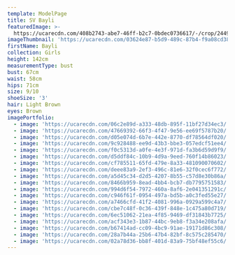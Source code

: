 ```yaml
---
template: ModelPage
title: SV Bayli
featuredImage: >-
  https://ucarecdn.com/408b2743-abe7-46ff-b2c7-0bdec0736617/-/crop/2449x1265/0,121/-/preview/
imageThumbnail: 'https://ucarecdn.com/03624e87-b5d9-489c-87b4-f9a08cd380c9/-/preview/'
firstName: Bayli
collection: Girls
height: 142cm
measurementType: bust
bust: 67cm
waist: 58cm
hips: 71cm
size: 9/10
shoeSize: '3'
hair: Light Brown
eyes: Brown
imagePortfolio:
  - image: 'https://ucarecdn.com/06c2e89d-a333-48db-895f-11bf27d34ec3/'
  - image: 'https://ucarecdn.com/47669392-66f3-4f47-9e56-ee69f5787b20/'
  - image: 'https://ucarecdn.com/d05e074d-6b7e-442e-8770-df78564df020/'
  - image: 'https://ucarecdn.com/9c928488-ee9d-43b3-bbe3-057edcf51ee4/'
  - image: 'https://ucarecdn.com/f0c5313d-a0fe-4e3f-971d-fa3b6d59d9f9/'
  - image: 'https://ucarecdn.com/d5ddf84c-10b9-4d9a-9eed-760f14b86023/'
  - image: 'https://ucarecdn.com/cf785511-65fd-479e-8a33-481090070602/'
  - image: 'https://ucarecdn.com/deee83a9-2ef3-496c-81e6-32f0cec6f772/'
  - image: 'https://ucarecdn.com/a5d45c34-d2d5-4207-8b55-c57d8e30b86a/'
  - image: 'https://ucarecdn.com/8466b959-8ead-4bb4-bcb7-db7795751583/'
  - image: 'https://ucarecdn.com/994d6f54-7972-460a-8af6-2e041351291c/'
  - image: 'https://ucarecdn.com/c946f61f-0954-497a-bd5b-a0c3fed55e27/'
  - image: 'https://ucarecdn.com/a7466cfd-41f2-4081-996a-0929a599c4a7/'
  - image: 'https://ucarecdn.com/cbe7c48f-0c36-439f-848e-1c475a80d719/'
  - image: 'https://ucarecdn.com/6ec51062-21ea-4f85-9469-df31843b7725/'
  - image: 'https://ucarecdn.com/acf343e3-1b87-44bc-9eb8-f3a34e208afa/'
  - image: 'https://ucarecdn.com/b67414ad-cc09-4bc9-91ae-19171d86c308/'
  - image: 'https://ucarecdn.com/28a7b44a-25b6-47b4-82bf-8c575c285470/'
  - image: 'https://ucarecdn.com/02a78d36-bb8f-401d-83a9-75bf48ef55c6/'
---
```


